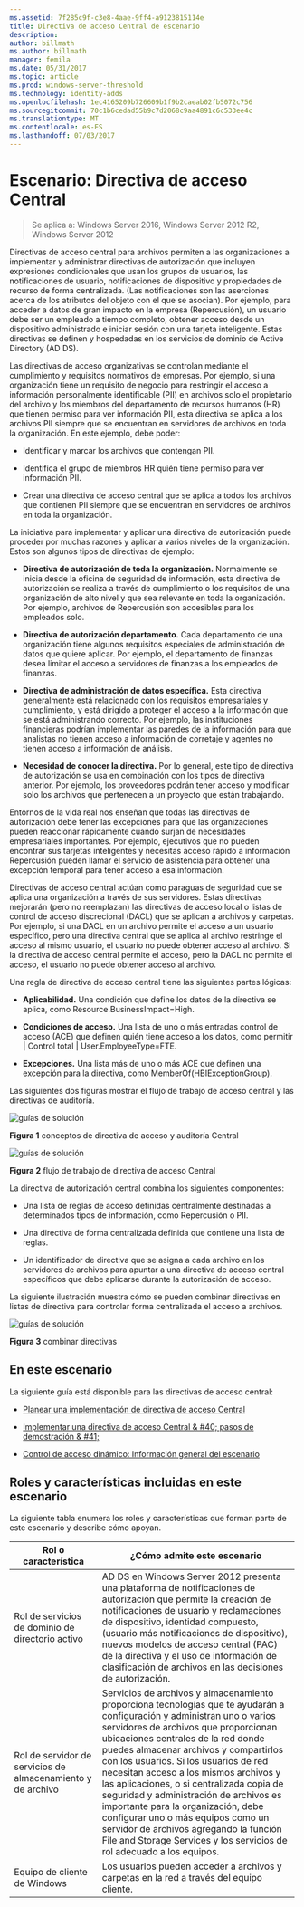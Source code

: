 ```yaml
---
ms.assetid: 7f285c9f-c3e8-4aae-9ff4-a9123815114e
title: Directiva de acceso Central de escenario
description: 
author: billmath
ms.author: billmath
manager: femila
ms.date: 05/31/2017
ms.topic: article
ms.prod: windows-server-threshold
ms.technology: identity-adds
ms.openlocfilehash: 1ec4165209b726609b1f9b2caeab02fb5072c756
ms.sourcegitcommit: 70c1b6cedad55b9c7d2068c9aa4891c6c533ee4c
ms.translationtype: MT
ms.contentlocale: es-ES
ms.lasthandoff: 07/03/2017
---
```

# <a name="scenario-central-access-policy"></a>Escenario: Directiva de acceso Central

>Se aplica a: Windows Server 2016, Windows Server 2012 R2, Windows Server 2012

Directivas de acceso central para archivos permiten a las organizaciones a implementar y administrar directivas de autorización que incluyen expresiones condicionales que usan los grupos de usuarios, las notificaciones de usuario, notificaciones de dispositivo y propiedades de recurso de forma centralizada. (Las notificaciones son las aserciones acerca de los atributos del objeto con el que se asocian). Por ejemplo, para acceder a datos de gran impacto en la empresa (Repercusión), un usuario debe ser un empleado a tiempo completo, obtener acceso desde un dispositivo administrado e iniciar sesión con una tarjeta inteligente. Estas directivas se definen y hospedadas en los servicios de dominio de Active Directory (AD DS).  
  
Las directivas de acceso organizativas se controlan mediante el cumplimiento y requisitos normativos de empresas. Por ejemplo, si una organización tiene un requisito de negocio para restringir el acceso a información personalmente identificable (PII) en archivos solo el propietario del archivo y los miembros del departamento de recursos humanos (HR) que tienen permiso para ver información PII, esta directiva se aplica a los archivos PII siempre que se encuentran en servidores de archivos en toda la organización. En este ejemplo, debe poder:  
  
-   Identificar y marcar los archivos que contengan PII.  
  
-   Identifica el grupo de miembros HR quién tiene permiso para ver información PII.  
  
-   Crear una directiva de acceso central que se aplica a todos los archivos que contienen PII siempre que se encuentran en servidores de archivos en toda la organización.  
  
La iniciativa para implementar y aplicar una directiva de autorización puede proceder por muchas razones y aplicar a varios niveles de la organización. Estos son algunos tipos de directivas de ejemplo:  
  
-   **Directiva de autorización de toda la organización.** Normalmente se inicia desde la oficina de seguridad de información, esta directiva de autorización se realiza a través de cumplimiento o los requisitos de una organización de alto nivel y que sea relevante en toda la organización. Por ejemplo, archivos de Repercusión son accesibles para los empleados solo.  
  
-   **Directiva de autorización departamento.** Cada departamento de una organización tiene algunos requisitos especiales de administración de datos que quiere aplicar. Por ejemplo, el departamento de finanzas desea limitar el acceso a servidores de finanzas a los empleados de finanzas.  
  
-   **Directiva de administración de datos específica.** Esta directiva generalmente está relacionado con los requisitos empresariales y cumplimiento, y está dirigido a proteger el acceso a la información que se está administrando correcto. Por ejemplo, las instituciones financieras podrían implementar las paredes de la información para que analistas no tienen acceso a información de corretaje y agentes no tienen acceso a información de análisis.  
  
-   **Necesidad de conocer la directiva.** Por lo general, este tipo de directiva de autorización se usa en combinación con los tipos de directiva anterior. Por ejemplo, los proveedores podrán tener acceso y modificar solo los archivos que pertenecen a un proyecto que están trabajando.  
  
Entornos de la vida real nos enseñan que todas las directivas de autorización debe tener las excepciones para que las organizaciones pueden reaccionar rápidamente cuando surjan de necesidades empresariales importantes. Por ejemplo, ejecutivos que no pueden encontrar sus tarjetas inteligentes y necesitas acceso rápido a información Repercusión pueden llamar el servicio de asistencia para obtener una excepción temporal para tener acceso a esa información.  
  
Directivas de acceso central actúan como paraguas de seguridad que se aplica una organización a través de sus servidores. Estas directivas mejorarán (pero no reemplazan) las directivas de acceso local o listas de control de acceso discrecional (DACL) que se aplican a archivos y carpetas. Por ejemplo, si una DACL en un archivo permite el acceso a un usuario específico, pero una directiva central que se aplica al archivo restringe el acceso al mismo usuario, el usuario no puede obtener acceso al archivo. Si la directiva de acceso central permite el acceso, pero la DACL no permite el acceso, el usuario no puede obtener acceso al archivo.  
  
Una regla de directiva de acceso central tiene las siguientes partes lógicas:  
  
-   **Aplicabilidad.** Una condición que define los datos de la directiva se aplica, como Resource.BusinessImpact=High.  
  
-   **Condiciones de acceso.** Una lista de uno o más entradas control de acceso (ACE) que definen quién tiene acceso a los datos, como permitir | Control total | User.EmployeeType=FTE.  
  
-   **Excepciones.** Una lista más de uno o más ACE que definen una excepción para la directiva, como MemberOf(HBIExceptionGroup).  
  
Las siguientes dos figuras mostrar el flujo de trabajo de acceso central y las directivas de auditoría.  
  
![guías de solución](media/Scenario--Central-Access-Policy/DynamicAccessControl_RevGuide.JPG)  
  
**Figura 1** conceptos de directiva de acceso y auditoría Central  
  
![guías de solución](media/Scenario--Central-Access-Policy/DynamicAccessControl_RevGuide_2.JPG)  
  
**Figura 2** flujo de trabajo de directiva de acceso Central  
  
La directiva de autorización central combina los siguientes componentes:  
  
-   Una lista de reglas de acceso definidas centralmente destinadas a determinados tipos de información, como Repercusión o PII.  
  
-   Una directiva de forma centralizada definida que contiene una lista de reglas.  
  
-   Un identificador de directiva que se asigna a cada archivo en los servidores de archivos para apuntar a una directiva de acceso central específicos que debe aplicarse durante la autorización de acceso.  
  
La siguiente ilustración muestra cómo se pueden combinar directivas en listas de directiva para controlar forma centralizada el acceso a archivos.  
  
![guías de solución](media/Scenario--Central-Access-Policy/DynamicAccessControl_RevGuide3.JPG)  
  
**Figura 3** combinar directivas  
  
## <a name="in-this-scenario"></a>En este escenario  
La siguiente guía está disponible para las directivas de acceso central:  
  
-   [Planear una implementación de directiva de acceso Central](assetId:///0311a76d-d66c-4ddb-ade6-af586a2ad82f)  
  
-   [Implementar una directiva de acceso Central & #40; pasos de demostración & #41;](Deploy-a-Central-Access-Policy--Demonstration-Steps-.md)  
  
-   [Control de acceso dinámico: Información general del escenario](Dynamic-Access-Control--Scenario-Overview.md)  
  
## <a name="BKMK_NEW"></a>Roles y características incluidas en este escenario  
La siguiente tabla enumera los roles y características que forman parte de este escenario y describe cómo apoyan.  
  
|Rol o característica|¿Cómo admite este escenario|  
|-----------------|---------------------------------|  
|Rol de servicios de dominio de directorio activo|AD DS en Windows Server 2012 presenta una plataforma de notificaciones de autorización que permite la creación de notificaciones de usuario y reclamaciones de dispositivo, identidad compuesto, (usuario más notificaciones de dispositivo), nuevos modelos de acceso central (PAC) de la directiva y el uso de información de clasificación de archivos en las decisiones de autorización.|  
|Rol de servidor de servicios de almacenamiento y de archivo|Servicios de archivos y almacenamiento proporciona tecnologías que te ayudarán a configuración y administran uno o varios servidores de archivos que proporcionan ubicaciones centrales de la red donde puedes almacenar archivos y compartirlos con los usuarios. Si los usuarios de red necesitan acceso a los mismos archivos y las aplicaciones, o si centralizada copia de seguridad y administración de archivos es importante para la organización, debe configurar uno o más equipos como un servidor de archivos agregando la función File and Storage Services y los servicios de rol adecuado a los equipos.|  
|Equipo de cliente de Windows|Los usuarios pueden acceder a archivos y carpetas en la red a través del equipo cliente.|  
  


